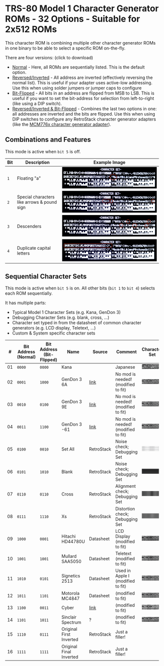 # TRS-80 Model 1 Character Generator ROMs - 32 Options - Suitable for 2x512 ROMs

This character ROM is combining multiple other character generator ROMs in one binary to be able to select a specific ROM on-the-fly. 

There are four versions: (click to download)
- [Normal](character_set_32.bin) - Here, all ROMs are sequentially listed. This is the default option.
- [Reversed/Inverted](character_set_32_r.bin) - All address are inverted (effectively reversing the normal list). This is useful if your adapter uses active-low addressing. Use this when using solder jumpers or jumper caps to configure 
- [Bit-Flipped](character_set_32_f.bin) - All bits in an address are flipped from MSB to LSB. This is useful if you want to set the bit-address for selection from left-to-right (like using a DIP switch).
- [Reversed/Inverted & Bit-Flipped](character_set_32_rf.bin) - Combines the last two options in one: all addresses are inverted and the bits are flipped. Use this when using DIP switches to configure any RetroStack character generator adapters (like the [MCM776x character generator adapter](https://github.com/RetroStack/MCM776x_CharGen_Adapter)).

## Combinations and Features

This mode is active when `bit 5` is off.

|Bit|Description|Example Image|
|-|-|-|
|`1`|Floating "a"|![Mask 1](../Images/Mask_1.jpg)|
|`2`|Special characters like arrows & pound sign|![Mask 2](../Images/Mask_2.jpg)|
|`3`|Descenders|![Mask 3](../Images/Mask_3.jpg)|
|`4`|Duplicate capital letters|![Mask 4](../Images/Mask_4.jpg)|

## Sequential Character Sets

This mode is active when `bit 5` is on. All other bits (`bit 1` to `bit 4`) selects each ROM sequentially.

It has multiple parts:
- Typical Model 1 Character Sets (e.g. Kana, GenDon 3)
- Debugging Character Sets (e.g. blank, cross, ...)
- Character set typed in from the datasheet of common character generators (e.g. LCD display, Teletext, ...)
- Custom & System specific character sets

|#|Bit Address (Normal)| Bit Address (Bit-Flipped)|Name|Source|Comment|Character Set|
|-|-|-|-|-|-|-|
|01|`0000`|`0000`|Kana||Japanese|![17](../Images/17.png)|
|02|`0001`|`1000`|GenDon 3 6A|[link](https://forum.vcfed.org/index.php?threads/gendon3-improved-character-generator-for-the-model-i-discussion.59498/)|No mod is needed! (modified to fit)|![18](../Images/18.png)|
|03|`0010`|`0100`|GenDon 3 9E|[link](https://forum.vcfed.org/index.php?threads/gendon3-improved-character-generator-for-the-model-i-discussion.59498/)|No mod is needed! (modified to fit)|![19](../Images/19.png)|
|04|`0011`|`1100`|GenDon 3 -61|[link](https://forum.vcfed.org/index.php?threads/gendon3-improved-character-generator-for-the-model-i-discussion.59498/)|No mod is needed! (modified to fit)|![20](../Images/20.png)|
|05|`0100`|`0010`|Set All|RetroStack|Noise check; Debugging Set|![21](../Images/21.png)|
|06|`0101`|`1010`|Blank|RetroStack|Noise check; Debugging Set|![22](../Images/22.png)|
|07|`0110`|`0110`|Cross|RetroStack|Alignment check; Debugging Set|![23](../Images/23.png)|
|08|`0111`|`1110`|Xs|RetroStack|Distortion check; Debugging Set|![24](../Images/24.png)|
|09|`1000`|`0001`|Hitachi HD44780U|Datasheet|LCD Display (modified to fit)|![25](../Images/25.png)|
|10|`1001`|`1001`|Mullard SAA5050|Datasheet|Teletext (modified to fit)|![26](../Images/26.png)|
|11|`1010`|`0101`|Signetics 2513|Datasheet|Used in Apple I (modified to fit)|![27](../Images/27.png)|
|12|`1011`|`1101`|Motorola MC4847|Datasheet|(modified to fit)|![28](../Images/28.png)|
|13|`1100`|`0011`|Cyber|[link](http://www.6502.org/users/sjgray/computer/cbmchr/cbmchr.html)|(modified to fit)|![29](../Images/29.png)|
|14|`1101`|`1011`|Sinclair Spectrum|?|(modified to fit)|![30](../Images/30.png)|
|15|`1110`|`0111`|Original First Inverted|RetroStack|Just a filler!||
|16|`1111`|`1111`|Original Final Inverted|RetroStack|Just a filler!||
